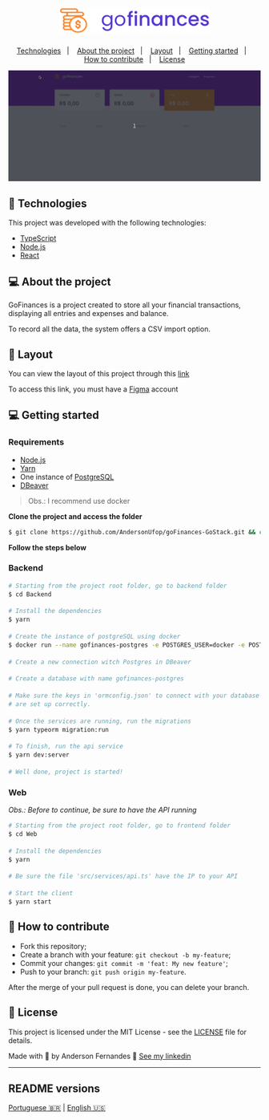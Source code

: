 <h1 align="center">
  <img alt="GoFinances" title="#goFinances" src="logo.svg" width="300px">
</h1>

<p align="center">
  <a href="#rocket-technologies">Technologies</a>&nbsp;&nbsp;&nbsp;|&nbsp;&nbsp;&nbsp;
  <a href="#-about-the-project">About the project</a>&nbsp;&nbsp;&nbsp;|&nbsp;&nbsp;&nbsp;
  <a href="#-layout">Layout</a>&nbsp;&nbsp;&nbsp;|&nbsp;&nbsp;&nbsp;
  <a href="#-getting-started">Getting started</a>&nbsp;&nbsp;&nbsp;|&nbsp;&nbsp;&nbsp;
  <a href="#-how-to-contribute">How to contribute</a>&nbsp;&nbsp;&nbsp;|&nbsp;&nbsp;&nbsp;
  <a href="#memo-license">License</a>
</p>

<img alt="Layout" src="layout.gif">


## :rocket: Technologies

This project was developed with the following technologies:

- [TypeScript](https://www.typescriptlang.org/docs/home.html)
- [Node.js](https://nodejs.org/en/)
- [React](https://reactjs.org)

## 💻 About the project 

GoFinances is a project created to store all your financial transactions, displaying all entries and expenses and balance. 

To record all the data, the system offers a CSV import option.

## 🔖 Layout

You can view the layout of this project through this [link](https://www.figma.com/file/EgOhyj1Inz14dhWGVhRlhr/GoFinances?node-id=1%3A863)

To access this link, you must have a [Figma](https://www.figma.com/) account


## 💻 Getting started

### Requirements

- [Node.js](https://nodejs.org/en/)
- [Yarn](https://classic.yarnpkg.com/)
- One instance of [PostgreSQL](https://www.postgresql.org/)
- [DBeaver](https://dbeaver.io/)

> Obs.: I recommend use docker

**Clone the project and access the folder**

```bash
$ git clone https://github.com/AndersonUfop/goFinances-GoStack.git && cd gofinances-GoStack
```

**Follow the steps below**

### Backend

```bash
# Starting from the project root folder, go to backend folder
$ cd Backend

# Install the dependencies
$ yarn

# Create the instance of postgreSQL using docker
$ docker run --name gofinances-postgres -e POSTGRES_USER=docker -e POSTGRES_PASSWORD=docker -p 5432:5432 -d postgres

# Create a new connection witch Postgres in DBeaver

# Create a database with name gofinances-postgres

# Make sure the keys in 'ormconfig.json' to connect with your database
# are set up correctly.

# Once the services are running, run the migrations
$ yarn typeorm migration:run

# To finish, run the api service
$ yarn dev:server

# Well done, project is started!
```

### Web

_Obs.: Before to continue, be sure to have the API running_

```bash
# Starting from the project root folder, go to frontend folder
$ cd Web

# Install the dependencies
$ yarn

# Be sure the file 'src/services/api.ts' have the IP to your API

# Start the client
$ yarn start
```


## 🤔 How to contribute

- Fork this repository;
- Create a branch with your feature: `git checkout -b my-feature`;
- Commit your changes: `git commit -m 'feat: My new feature'`;
- Push to your branch: `git push origin my-feature`.

After the merge of your pull request is done, you can delete your branch.

## :memo: License
This project is licensed under the MIT License - see the [LICENSE](LICENSE) file for details.


Made with 💜 by Anderson Fernandes 👋 [See my linkedin](https://www.linkedin.com/in/anderson-fernandes-8b5a50135/)

---

##  README versions

[Portuguese 🇧🇷](./README.md)  |  [English 🇺🇸](./README-en.md)
